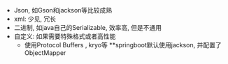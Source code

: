 - Json, 如Gson和jackson等比较成熟
- xml: 少见, 冗长
- 二进制, 如java自己的Serializable, 效率高, 但是不通用
- 自定义: 如果需要特殊格式或者高性能
	- 使用Protocol Buffers , kryo等
**springboot默认使用jackson, 并配置了ObjectMapper